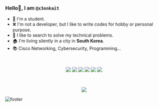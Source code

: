 ### Hello👋, I am `@x3onkait`

- 🤞 I'm a student.
- ❌ I'm not a developer, but I like to write codes for hobby or personal purpose.
- 🔎 I like to search to solve my technical problems.
- 🏠 I'm living silently in a city in **South Korea**.
- 📚 Cisco Networking, Cybersecurity, Programming...

<br>

  <p align="center"> 
      <img src="https://img.shields.io/badge/Python-3776AB?style=for-the-badge&logo=python&logoColor=white">
      <img src="https://img.shields.io/badge/PHP-777BB4?style=for-the-badge&logo=php&logoColor=white">
      <img src="https://img.shields.io/badge/MySQL-005C84?style=for-the-badge&logo=mysql&logoColor=white"> 
      <img src="https://img.shields.io/badge/Ubuntu-E95420?style=for-the-badge&logo=ubuntu&logoColor=white">
      <img src="https://img.shields.io/badge/tor-%237E4798.svg?style=for-the-badge&logo=tor-project&logoColor=white">
      <img src="https://img.shields.io/badge/-Stackoverflow-FE7A16?style=for-the-badge&logo=stack-overflow&logoColor=white">
    <br>
  </p>

<br>

<p align="center">
  <img src="https://gpvc.arturio.dev/x3onkait">
</p>

![footer](https://capsule-render.vercel.app/api?type=waving&color=0:2193b0,100:6dd5ed&height=100&section=footer)
